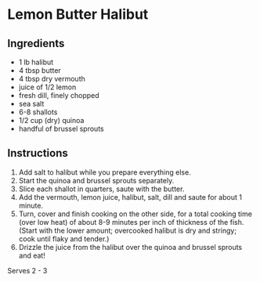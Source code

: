 Lemon Butter Halibut
====================

Ingredients
-----------
 - 1 lb halibut
 - 4 tbsp butter
 - 4 tbsp dry vermouth
 - juice of 1/2 lemon
 - fresh dill, finely chopped
 - sea salt
 - 6-8 shallots
 - 1/2 cup (dry) quinoa
 - handful of brussel sprouts

Instructions
------------
 1. Add salt to halibut while you prepare everything else.
 2. Start the quinoa and brussel sprouts separately.  
 3. Slice each shallot in quarters, saute with the butter.  
 4. Add the vermouth, lemon juice, halibut, salt, dill and saute for about 1 minute.   
 5. Turn, cover and finish cooking on the other side, for a total cooking time (over low heat) of about 8-9 minutes per inch of thickness of the fish.  (Start with the lower amount; overcooked halibut is dry and stringy; cook until flaky and tender.)  
 6. Drizzle the juice from the halibut over the quinoa and brussel sprouts and eat!

Serves 2 - 3